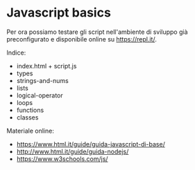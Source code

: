 # Javascript basics

Per ora possiamo testare gli script nell'ambiente di sviluppo già preconfigurato e disponibile online su https://repl.it/.

Indice:
- index.html + script.js
- types
- strings-and-nums
- lists
- logical-operator
- loops
- functions
- classes

Materiale online:
- https://www.html.it/guide/guida-javascript-di-base/
- http://www.html.it/guide/guida-nodejs/
- https://www.w3schools.com/js/